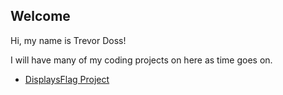 ## **Welcome**

Hi, my name is Trevor Doss! 

I will have many of my coding projects on here as time goes on.
- [DisplaysFlag Project](https://github.com/TrevorDoss/coding-projects/blob/main/DisplaysFlag/src/DisplaysFlag.java)
 
